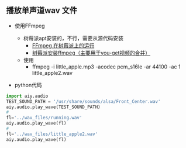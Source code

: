 ## 播放单声道wav 文件

- 使用FFmpeg
    - 树莓派apt安装的，不行，需要从源代码安装
        - [FFmpeg 在树莓派上的运行](http://blog.csdn.net/applelppa/article/details/25655335)
        - [树莓派安装ffmpeg（主要用于you-get视频的合并）](https://aoenian.github.io/2016/12/01/installFfmpegOnRasp/)
    - 使用
        - ffmpeg -i little_apple.mp3 -acodec pcm_s16le -ar 44100 -ac 1 little_apple2.wav

- python代码
```python
import aiy.audio
TEST_SOUND_PATH = '/usr/share/sounds/alsa/Front_Center.wav'
aiy.audio.play_wave(TEST_SOUND_PATH)
#
fl='../wav_files/running.wav'
aiy.audio.play_wave(fl)
#
fl='../wav_files/little_apple2.wav'
aiy.audio.play_wave(fl)
```
